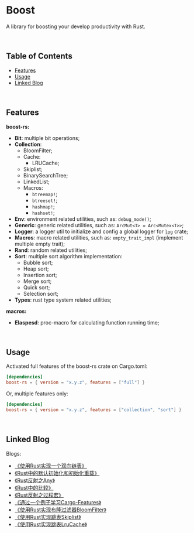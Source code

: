 # **Boost**

A library for boosting your develop productivity with Rust.

<br/>

## **Table of Contents**

* [Features](#features)
* [Usage](#usage)
* [Linked Blog](#linked-blog)

<br/>

## **Features**

**boost-rs:**

-   **Bit**: multiple bit operations;
-   **Collection**: 
    -   BloomFilter;
    -   Cache:
        -   LRUCache;
    -   Skiplist;
    -   BinarySearchTree;
    -   LinkedList;
    -   Macros:
        -   `btreemap!`;
        -   `btreeset!`;
        -   `hashmap!`;
        -   `hashset!`;
-   **Env**: environment related utilities, such as: `debug_mode()`;
-   **Generic**: generic related utilities, such as: `ArcMut<T> = Arc<Mutex<T>>`;
-   **Logger**: a logger util to initialize and config a global logger for [`log`](https://crates.io/crates/log) crate;
-   **Macros**: macro related utilities, such as: `empty_trait_impl` (implement multiple empty trait);
-   **Rand**: random related utilities;
-   **Sort**: multiple sort algorithm implementation:
    -   Bubble sort;
    -   Heap sort;
    -   Insertion sort;
    -   Merge sort;
    -   Quick sort;
    -   Selection sort;
-   **Types**: rust type system related utilities;

**macros:**

-   **Elaspesd**: proc-macro for calculating function running time;

<br/>

## **Usage**

Activated full features of the boost-rs crate on Cargo.toml:

```toml
[dependencies]
boost-rs = { version = "x.y.z", features = ["full"] }
```

Or, multiple features only:

```toml
[dependencies]
boost-rs = { version = "x.y.z", features = ["collection", "sort"] }
```

<br/>

## **Linked Blog**

Blogs:

-   [《使用Rust实现一个双向链表》](https://jasonkayzk.github.io/2022/02/20/使用Rust实现一个双向链表/)
-   [《Rust中的默认初始化和初始化重载》](https://jasonkayzk.github.io/2022/11/19/Rust中的默认初始化和初始化重载/)
-   [《Rust反射之Any》](https://jasonkayzk.github.io/2022/11/24/Rust反射之Any/)
-   [《Rust中的比较》](https://jasonkayzk.github.io/2022/11/23/Rust中的比较/)
-   [《Rust反射之过程宏》](https://jasonkayzk.github.io/2022/11/25/Rust反射之过程宏/)
-   [《通过一个例子学习Cargo-Features》](https://jasonkayzk.github.io/2022/11/28/通过一个例子学习Cargo-Features/)
-   [《使用Rust实现布隆过滤器BloomFilter》](https://jasonkayzk.github.io/2022/12/16/使用Rust实现布隆过滤器BloomFilter/)
-   [《使用Rust实现跳表Skiplist》](https://jasonkayzk.github.io/2022/12/16/使用Rust实现跳表Skiplist/)
-   [《使用Rust实现跳表LruCache》](https://jasonkayzk.github.io/2022/12/20/使用Rust实现跳表LruCache/)
